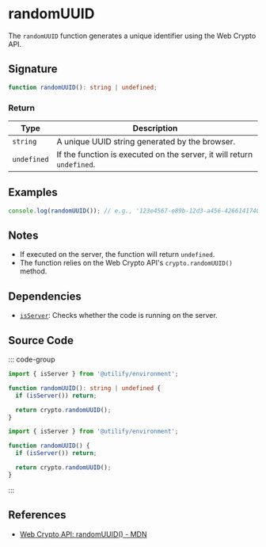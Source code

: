 # randomUUID

The `randomUUID` function generates a unique identifier using the Web Crypto API.

## Signature

```typescript
function randomUUID(): string | undefined;
```

### Return

| Type        | Description                                                       |
|-------------|-------------------------------------------------------------------|
| `string`    | A unique UUID string generated by the browser.                    |
| `undefined` | If the function is executed on the server, it will return `undefined`. |

## Examples

```typescript
console.log(randomUUID()); // e.g., '123e4567-e89b-12d3-a456-426614174000'
```

## Notes

- If executed on the server, the function will return `undefined`.
- The function relies on the Web Crypto API's `crypto.randomUUID()` method.

## Dependencies

- [`isServer`](../environment/isServer.md): Checks whether the code is running on the server.

## Source Code

::: code-group
```typescript
import { isServer } from '@utilify/environment';

function randomUUID(): string | undefined {
  if (isServer()) return;

  return crypto.randomUUID();
}
```

```javascript
import { isServer } from '@utilify/environment';

function randomUUID() {
  if (isServer()) return;

  return crypto.randomUUID();
}
```
:::

## References

- [Web Crypto API: randomUUID() - MDN](https://developer.mozilla.org/en-US/docs/Web/API/Crypto/randomUUID)